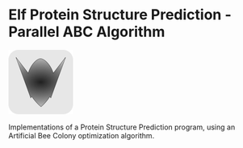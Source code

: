 Elf Protein Structure Prediction - Parallel ABC Algorithm
===

<img src="img/elf_icon.png" width="128" height="128">

Implementations of a Protein Structure Prediction program, using an Artificial Bee Colony optimization algorithm.